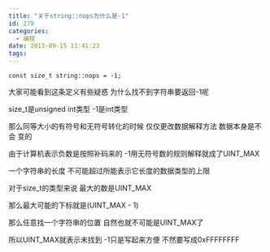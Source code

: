 ```yaml
---
title: "关于string::nops为什么是-1"
id: 279
categories:
  - 编程
date: 2013-09-15 11:41:23
tags:
---
```


```
const size_t string::nops = -1;
```

大家可能看到这条定义有些疑惑 为什么找不到字符串要返回-1呢

<!--more-->

size_t是unsigned int类型 -1是int类型

那么同等大小的有符号和无符号转化的时候 仅仅更改数据解释方法 数据本身是不会
变的

由于计算机表示负数是按照补码来的 -1用无符号数的规则解释就成了UINT_MAX

一个字符串的长度 不可能超过所能表示它长度的数据类型的上限

对于size_t的类型来说 最大的数是UINT_MAX

那么最大可能的下标就是(UINT_MAX - 1)

那么任意找一个字符串的位置 自然也就不可能是UINT_MAX了

所以UINT_MAX就表示未找到 -1只是写起来方便 不然要写成0xFFFFFFFF